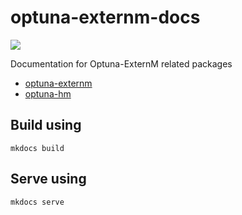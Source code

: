# optuna-externm-docs

<p align="left">
    <a href="https://trhallam.github.io/optuna-externm-docs"
       alt="Mkdocs">
        <img src="https://img.shields.io/endpoint?url=https://gist.githubusercontent.com/trhallam/0da415ee1bf30b0fc37a2fc4ddafbdee/raw/optuna-externm_docs.json" />
    </a>
</p>

Documentation for Optuna-ExternM related packages

 - [optuna-externm](https://www.github.com/trhallam/optuna-externm)
 - [optuna-hm](https://www.github.com/trhallam/optuna-hm)

## Build using

```
mkdocs build
```

## Serve using

```
mkdocs serve
```
